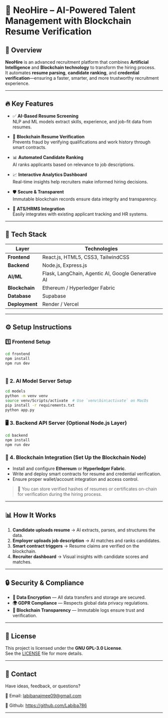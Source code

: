# 🚀 NeoHire – AI-Powered Talent Management with Blockchain Resume Verification  

## 📌 Overview  
**NeoHire** is an advanced recruitment platform that combines **Artificial Intelligence** and **Blockchain technology** to transform the hiring process.  
It automates **resume parsing**, **candidate ranking**, and **credential verification**—ensuring a faster, smarter, and more trustworthy recruitment experience.  

---

## 🔥 Key Features
- ✅ **AI-Based Resume Screening**  
  NLP and ML models extract skills, experience, and job-fit data from resumes.

- 🔐 **Blockchain Resume Verification**  
  Prevents fraud by verifying qualifications and work history through smart contracts.

- 📊 **Automated Candidate Ranking**  
  AI ranks applicants based on relevance to job descriptions.

- 📈 **Interactive Analytics Dashboard**  
  Real-time insights help recruiters make informed hiring decisions.

- 🛡️ **Secure & Transparent**  
  Immutable blockchain records ensure data integrity and transparency.

- 🔄 **ATS/HRMS Integration**  
  Easily integrates with existing applicant tracking and HR systems.

--- 

## 🧰 Tech Stack  

| Layer         | Technologies                                      |
|---------------|---------------------------------------------------|
| **Frontend**  | React.js, HTML5, CSS3, TailwindCSS                 |
| **Backend**   | Node.js, Express.js                                |
| **AI/ML**     | Flask, LangChain, Agentic AI, Google Generative AI  |
| **Blockchain**| Ethereum / Hyperledger Fabric                      |
| **Database**  | Supabase                                           |
| **Deployment**| Render / Vercel                                  |

---

## ⚙️ Setup Instructions  

### 1️⃣ Frontend Setup  
```bash
cd frontend
npm install
npm run dev
 
```

### 🧠 2. AI Model Server Setup
```bash
cd models
python -m venv venv
source venv/Scripts/activate  # Use `venv\bin\activate` on MacOs
pip install -r requirements.txt
python app.py

```


### 🖥️ 3. Backend API Server (Optional Node.js Layer)
```bash
cd backend
npm install
npm run dev
```

### 🔗 4️. Blockchain Integration (Set Up the Blockchain Node)

- Install and configure **Ethereum** or **Hyperledger Fabric**.
- Write and deploy smart contracts for resume and credential verification.
- Ensure proper wallet/account integration and access control.

> 📍 You can store verified hashes of resumes or certificates on-chain for verification during the hiring process.

---

## 📊 How It Works

1. **Candidate uploads resume** → AI extracts, parses, and structures the data.
2. **Employer uploads job description** → AI matches and ranks candidates.
3. **Smart contract triggers** → Resume claims are verified on the blockchain.
4. **Recruiter dashboard** → Visual insights with candidate scores and matches.

---

## 🔒 Security & Compliance

- **🔐 Data Encryption** — All data transfers and storage are secured.
- **🌍 GDPR Compliance** — Respects global data privacy regulations.
- **🧾 Blockchain Transparency** — Immutable logs ensure trust and verification.

---

## 📄 License

This project is licensed under the **GNU GPL-3.0 License**.  
See the [LICENSE](./LICENSE) file for more details.

---

## 📩 Contact

Have ideas, feedback, or questions?

📧 Email: labibanajmee09@gmail.com

🔗 Github: https://github.com/Labiba786

---
